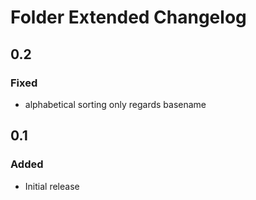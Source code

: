 # Folder Extended Changelog

## 0.2

### Fixed

- alphabetical sorting only regards basename

## 0.1

### Added

- Initial release
